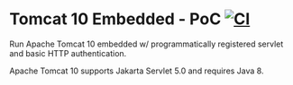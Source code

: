 # Tomcat 10 Embedded - PoC [![CI](https://github.com/agebhar1/tomcat-10-embedded/actions/workflows/ci.yml/badge.svg?event=push)](https://github.com/agebhar1/tomcat-10-embedded/actions/workflows/ci.yml)

Run Apache Tomcat 10 embedded w/ programmatically registered servlet and basic HTTP authentication.

Apache Tomcat 10 supports Jakarta Servlet 5.0 and requires Java 8.